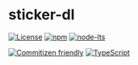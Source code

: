 # sticker-dl

[![License](https://img.shields.io/github/license/livingston/sticker-dl)](https://github.com/livingston/sticker-dl/blob/main/LICENSE)
[![npm](https://img.shields.io/npm/v/sticker-dl)](https://www.npmjs.com/package/sticker-dl)
[![node-lts](https://img.shields.io/node/v-lts/sticker-dl)](https://www.npmjs.com/package/sticker-dl)

[![Commitizen friendly](https://img.shields.io/badge/commitizen-friendly-brightgreen.svg)](http://commitizen.github.io/cz-cli/)
[![TypeScript](https://badges.frapsoft.com/typescript/code/typescript.svg?v=101)](https://www.typescriptlang.org/)

